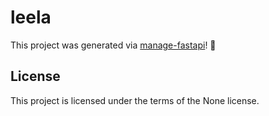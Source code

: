 # leela

This project was generated via [manage-fastapi](https://ycd.github.io/manage-fastapi/)! :tada:

## License

This project is licensed under the terms of the None license.
